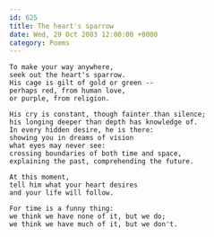 ```yaml
---
id: 625
title: The heart's sparrow
date: Wed, 29 Oct 2003 12:00:00 +0000
category: Poems
---
```


    To make your way anywhere,  
    seek out the heart's sparrow.  
    His cage is gilt of gold or green --  
    perhaps red, from human love,  
    or purple, from religion.

    His cry is constant, though fainter than silence;  
    his longing deeper than depth has knowledge of.  
    In every hidden desire, he is there:  
    showing you in dreams of vision  
    what eyes may never see:  
    crossing boundaries of both time and space,  
    explaining the past, comprehending the future.

    At this moment,  
    tell him what your heart desires  
    and your life will follow.

    For time is a funny thing:  
    we think we have none of it, but we do;  
    we think we have much of it, but we don't.


